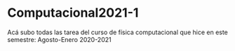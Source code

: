 # Computacional2021-1
Acá subo todas las tarea del curso de física computacional que hice en este semestre: Agosto-Enero 2020-2021
